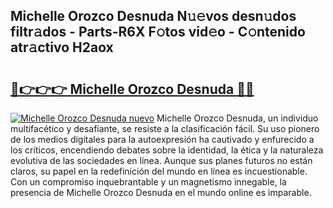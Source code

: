 ## Michelle Orozco Desnuda N𝚞𝚎vos desn𝚞dos filtr𝚊dos - Parts-R6X F𝚘tos vid𝚎o - C𝚘ntenido atr𝚊ctivo H2aox

# <h2><a href="http://mbc7bwr.tromn.icu/?c=Michelle+Orozco+Desnuda">🔗👉👉👉 Michelle Orozco Desnuda 🔗🔗</a></h2>

[![Michelle Orozco Desnuda nuevo](https://i.imgur.com/pEAQMta.gif)](http://mbc7bwr.tromn.icu/?c=Michelle+Orozco+Desnuda)
Michelle Orozco Desnuda, un individuo multifacético y desafiante, se resiste a la clasificación fácil. Su uso pionero de los medios digitales para la autoexpresión ha cautivado y enfurecido a los críticos, encendiendo debates sobre la identidad, la ética y la naturaleza evolutiva de las sociedades en línea. Aunque sus planes futuros no están claros, su papel en la redefinición del mundo en línea es incuestionable. Con un compromiso inquebrantable y un magnetismo innegable, la presencia de Michelle Orozco Desnuda en el mundo online es imparable.
